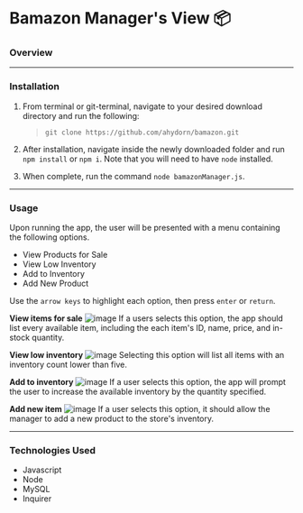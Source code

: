 # Bamazon Manager's View 📦

### **Overview**

---

### **Installation**

1. From terminal or git-terminal, navigate to your desired download directory and run the following:

    >`git clone https://github.com/ahydorn/bamazon.git`

2. After installation, navigate inside the newly downloaded folder and run `npm install` or `npm i`. Note that you will need to have `node` installed.

3. When complete, run the command `node bamazonManager.js`.

---

### **Usage**

Upon running the app, the user will be presented with a menu containing the following options. 

  * View Products for Sale
  * View Low Inventory
  * Add to Inventory
  * Add New Product

Use the `arrow keys` to highlight each option, then press `enter` or `return`.

**View items for sale**
![image]("./assets/images/items-for-sale.jpg")
If a users selects this option, the app should list every available item, including the each item's ID, name, price, and in-stock quantity.

**View low inventory**
![image](link)
Selecting this option will list all items with an inventory count lower than five.

**Add to inventory**
![image](link)
If a user selects this option, the app will prompt the user to increase the available inventory by the quantity specified.

**Add new item**
![image](link)
If a user selects this option, it should allow the manager to add a new product to the store's inventory.

---

### Technologies Used

* Javascript
* Node
* MySQL
* Inquirer
